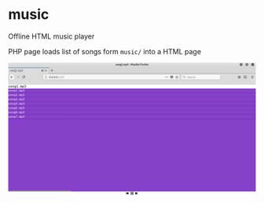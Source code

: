 # music
Offline HTML music player

PHP page loads list of songs form `music/` into a HTML page

![screenshot](img/img.png)